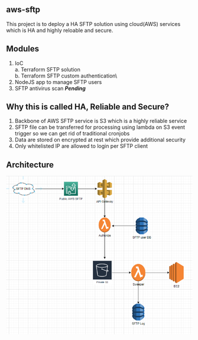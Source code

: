 ## aws-sftp
This project is to deploy a HA SFTP solution using cloud(AWS) services which is HA and highly reloable and secure.

## Modules
1. IoC\
   a. Terraform SFTP solution\
   b. Terraform SFTP custom authentication\
2. NodeJS app to manage SFTP users
3. SFTP antivirus scan ***Pending***

## Why this is called HA, Reliable and Secure?
1. Backbone of AWS SFTP service is S3 which is a highly reliable service
2. SFTP file can be transferred for processing using lambda on S3 event trigger so we can get rid of traditional cronjobs
3. Data are stored on encrypted at rest which provide additional security
4. Only whitelisted IP are allowed to login per SFTP client

## Architecture 
![Architecture](https://github.com/sivapaul/aws-sftp/blob/main/arch/arch.png)